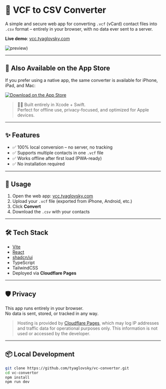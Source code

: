 # 📇 VCF to CSV Converter

A simple and secure web app for converting `.vcf` (vCard) contact files into `.csv` format – entirely in your browser, with no data ever sent to a server.

**Live demo**: [vcc.tyaglovsky.com](https://vcc.tyaglovsky.com)

![preview](https://tyaglovsky.com/lovable-uploads/webvcc.png))

---

## 📱 Also Available on the App Store

If you prefer using a native app, the same converter is available for iPhone, iPad, and Mac:

[![Download on the App Store](https://developer.apple.com/assets/elements/badges/download-on-the-app-store.svg)](https://apps.apple.com/us/app/vcf-csv-converter/id6743118383)

> 🧑‍💻 Built entirely in Xcode + Swift.  
> Perfect for offline use, privacy-focused, and optimized for Apple devices.

---

## ✨ Features

- ✅ 100% local conversion – no server, no tracking
- ✅ Supports multiple contacts in one `.vcf` file
- ✅ Works offline after first load (PWA-ready)
- ✅ No installation required

---

## 🚀 Usage

1. Open the web app: [vcc.tyaglovsky.com](https://vcc.tyaglovsky.com)
2. Upload your `.vcf` file (exported from iPhone, Android, etc.)
3. Click **Convert**
4. Download the `.csv` with your contacts

---

## 🛠 Tech Stack

- [Vite](https://vitejs.dev/)
- [React](https://react.dev/)
- [shadcn/ui](https://ui.shadcn.com/)
- TypeScript
- TailwindCSS
- Deployed via **Cloudflare Pages**

---

## 🛡 Privacy

This app runs entirely in your browser.  
No data is sent, stored, or tracked in any way.

> Hosting is provided by [Cloudflare Pages](https://pages.cloudflare.com/), which may log IP addresses and traffic data for operational purposes only. This information is not used or accessed by the developer.

---

## 📦 Local Development

```bash
git clone https://github.com/tyaglovsky/vc-convertor.git
cd vc-convertor
npm install
npm run dev

